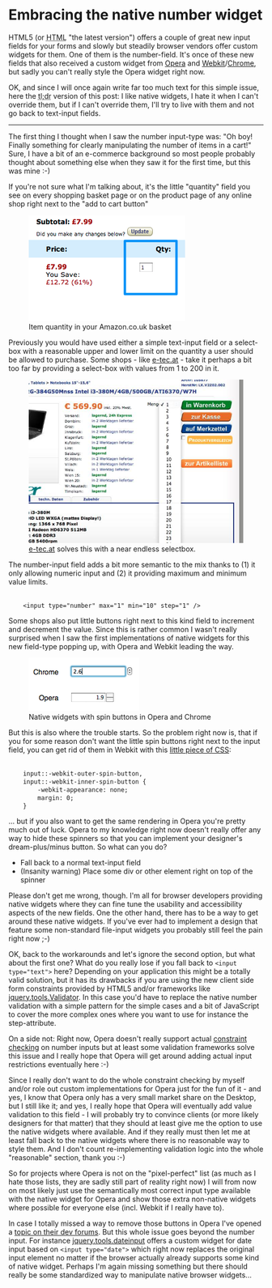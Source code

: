 # Embracing the native number widget

HTML5 (or <abbr title="Hypertext markup language">HTML</abbr> "the latest version") offers a couple of great new input fields for your forms and slowly but steadily browser vendors offer custom widgets for them. One of them is the number-field. It's once of these new fields that also received a custom widget from [Opera](http://opera.com) and [Webkit](http://www.webkit.org/)/[Chrome](http://www.google.com/chrome/), but sadly you can't really style the Opera widget right now.

<p class="tldr">OK, and since I will once again write far too much text for this simple issue, here the <abbr title="Too long; did not read">tl;dr</abbr> version of this post: I like native widgets, I hate it when I can't override them, but if I can't override them, I'll try to live with them and not go back to text-input fields.</p>

-----------------------

The first thing I thought when I saw the number input-type was: "Oh boy! Finally something for clearly manipulating the number of items in a cart!" Sure, I have a bit of an e-commerce background so most people probably thought about something else when they saw it for the first time, but this was mine :-)

If you're not sure what I'm talking about, it's the little "quantity" field you see on every shopping basket page or on the product page of any online shop right next to the "add to cart button"

<figure>
	<img src="quantity-in-cart.png" alt="" />
	<figcaption>Item quantity in your Amazon.co.uk basket</figcaption>
</figure>

Previously you would have used either a simple text-input field or a select-box with a reasonable upper and lower limit on the quantity a user should be allowed to purchase. Some shops - like [e-tec.at](http://www.e-tec.at/) - take it perhaps a bit too far by providing a select-box with values from 1 to 200 in it.

<figure>
	<img src="endless-selectbox.jpg" alt="" />
	<figcaption><a href="http://www.e-tec.at/">e-tec.at</a> solves this with a near endless selectbox.</figcaption>
</figure>

The number-input field adds a bit more semantic to the mix thanks to (1) it only allowing numeric input and (2) it providing maximum and minimum value limits.

<pre><code>
	&lt;input type=&quot;number&quot; max=&quot;1&quot; min=&quot;10&quot; step=&quot;1&quot; /&gt;
</code></pre>

Some shops also put little buttons right next to this kind field to increment and decrement the value. Since this is rather common I wasn't really surprised when I saw the first implementations of native widgets for this new field-type popping up, with Opera and Webkit leading the way.

<figure>
	<img src="widgets.png" alt="">
	<figcaption>Native widgets with spin buttons in Opera and Chrome</figcaption>
</figure>

But this is also where the trouble starts. So the problem right now is, that if you for some reason don't want the little spin buttons right next to the input field, you can get rid of them in Webkit with this [little piece of CSS](http://stackoverflow.com/questions/3790935/can-i-hide-the-html5-number-inputs-spin-box/4298216#4298216):

<pre><code>
	input::-webkit-outer-spin-button,
	input::-webkit-inner-spin-button {
	    -webkit-appearance: none;
	    margin: 0;
	}
</code></pre>

... but if you also want to get the same rendering in Opera you're pretty much out of luck. Opera to my knowledge right now doesn't really offer any way to hide these spinners so that you can implement your designer's dream-plus/minus button. So what can you do?

* Fall back to a normal text-input field
* (Insanity warning) Place some div or other element right on top of the spinner

Please don't get me wrong, though. I'm all for browser developers providing native widgets where they can fine tune the usability and accessibility aspects of the new fields. One the other hand, there has to be a way to get around these native widgets. If you've ever had to implement a design that feature some non-standard file-input widgets you probably still feel the pain right now ;-)

OK, back to the workarounds and let's ignore the second option, but what about the first one? What do you really lose if you fall back to `<input type="text">` here? Depending on your application this might be a totally valid solution, but it has its drawbacks if you are using the new client side form constraints provided by HTML5 and/or frameworks like [jquery.tools.Validator](http://flowplayer.org/tools/demos/validator/index.html). In this case you'd have to replace the native number validation with a simple pattern for the simple cases and a bit of JavaScript to cover the more complex ones where you want to use for instance the step-attribute.

On a side not: Right now, Opera doesn't really support actual [constraint checking](http://www.quirksmode.org/html5/tests/inputs_numbers.html) on number inputs but at least some validation frameworks solve this issue and I really hope that Opera will get around adding actual input restrictions eventually here :-)

Since I really don't want to do the whole constraint checking by myself and/or role out custom implementations for Opera just for the fun of it - and yes, I know that Opera only has a very small market share on the Desktop, but I still like it; and yes, I really hope that Opera will eventually add value validation to this field - I will probably try to convince clients (or more likely designers for that matter) that they should at least give me the option to use the native widgets where available. And if they really must then let me at least fall back to the native widgets where there is no reasonable way to style them. And I don't count re-implementing validation logic into the whole "reasonable" section, thank you :-)

So for projects where Opera is not on the "pixel-perfect" list (as much as I hate those lists, they are sadly still part of reality right now) I will from now on most likely just use the semantically most correct input type available with the native widget for Opera and show those extra non-native widgets where possible for everyone else (incl. Webkit if I really have to).

In case I totally missed a way to remove those buttons in Opera I've opened a [topic on their dev forums](http://dev.opera.com/forums/topic/1008922?t=1307040381&amp;page=1#comment9565472). But this whole issue goes beyond the number input. For instance [jquery.tools.dateinput](https://github.com/jquerytools/jquerytools/blob/master/src/dateinput/dateinput.js) offers a custom widget for date input based on `<input type="date">` which right now replaces the original input element no matter if the browser actually already supports some kind of native widget. Perhaps I'm again missing something but there should really be some standardized way to manipulate native browser widgets...